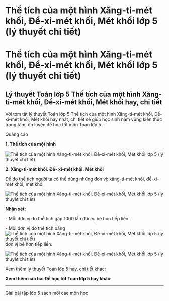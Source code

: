 # Thể tích của một hình Xăng-ti-mét khối, Đề-xi-mét khối, Mét khối lớp 5 (lý thuyết chi tiết)

# Thể tích của một hình Xăng-ti-mét khối, Đề-xi-mét khối, Mét khối lớp 5 (lý thuyết chi tiết)

## Lý thuyết Toán lớp 5 Thể tích của một hình Xăng-ti-mét khối, Đề-xi-mét khối, Mét khối hay, chi tiết

Với tóm tắt lý thuyết Toán lớp 5 Thể tích của một hình Xăng-ti-mét khối, Đề-xi-mét khối, Mét khối hay nhất, chi tiết sẽ giúp học sinh nắm vững kiến thức trọng tâm, ôn luyện để học tốt môn Toán lớp 5.

Quảng cáo

**1\. Thể tích của một hình**

![Thể tích của một hình Xăng-ti-mét khối, Đề-xi-mét khối, Mét khối lớp 5 \(lý thuyết chi tiết\)](https://vietjack.com/giai-toan-lop-5/images/ly-thuyet-the-tich-cua-mot-hinh-xang-ti-met-khoi-de-xi-met-khoi-met-khoi-99176.png)

**2\. Xăng-ti-mét khối. Đề- xi-mét khối. Mét khối**

Để đo thể tích người ta có thể dùng những đơn vị: xăng-ti-mét khối, đề-xi-mét khối, mét khối.

![Thể tích của một hình Xăng-ti-mét khối, Đề-xi-mét khối, Mét khối lớp 5 \(lý thuyết chi tiết\)](https://vietjack.com/giai-toan-lop-5/images/ly-thuyet-the-tich-cua-mot-hinh-xang-ti-met-khoi-de-xi-met-khoi-met-khoi-99177.png)

**Nhận xét:**

\- Mỗi đơn vị đo thể tích gấp 1000 lần đơn vị bé hơn tiếp liền.

\- Mỗi đơn vị đo thể tích bằng ![Thể tích của một hình Xăng-ti-mét khối, Đề-xi-mét khối, Mét khối lớp 5 \(lý thuyết chi tiết\)](https://vietjack.com/giai-toan-lop-5/images/ly-thuyet-the-tich-cua-mot-hinh-xang-ti-met-khoi-de-xi-met-khoi-met-khoi-99180.png) đơn vị bé hơn tiếp liền.

![Thể tích của một hình Xăng-ti-mét khối, Đề-xi-mét khối, Mét khối lớp 5 \(lý thuyết chi tiết\)](https://vietjack.com/giai-toan-lop-5/images/ly-thuyet-the-tich-cua-mot-hinh-xang-ti-met-khoi-de-xi-met-khoi-met-khoi-99178.png)

Xem thêm lý thuyết Toán lớp 5 hay, chi tiết khác:

**Xem thêm các bài Để học tốt Toán lớp 5 hay khác:**

* * *

Giải bài tập lớp 5 sách mới các môn học
